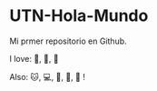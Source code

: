 # UTN-Hola-Mundo

Mi prmer repositorio en Github.

I love: :pizza:, :dog:, :icecream: 

Also: :cat:, :computer:, :apple:, :tennis:, :guitar: !
